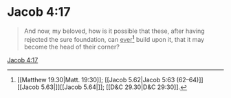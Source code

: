 # Jacob 4:17

> And now, my beloved, how is it possible that these, after having rejected the sure foundation, can <u>ever</u>[^a] build upon it, that it may become the head of their corner?

[Jacob 4:17](https://www.churchofjesuschrist.org/study/scriptures/bofm/jacob/4?lang=eng&id=p17#p17)


[^a]: [[Matthew 19.30|Matt. 19:30]]; [[Jacob 5.62|Jacob 5:63 (62–64)]][[Jacob 5.63|]][[Jacob 5.64|]]; [[D&C 29.30|D&C 29:30]].  
